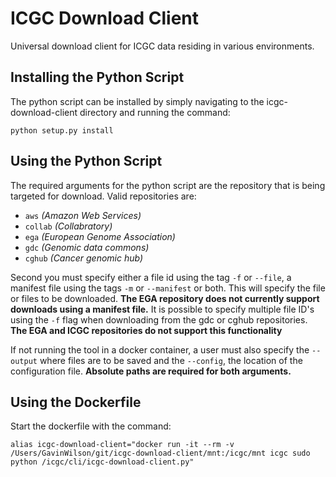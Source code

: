# ICGC Download Client
Universal download client for ICGC data residing in various environments. 

## Installing the Python Script

The python script can be installed by simply navigating to the icgc-download-client directory and running the command:

```shell
python setup.py install
```

## Using the Python Script

The required arguments for the python script are the repository that is being targeted for download.
Valid repositories are:

* `aws` _(Amazon Web Services)_
* `collab` _(Collabratory)_
* `ega` _(European Genome Association)_
* `gdc` _(Genomic data commons)_
* `cghub` _(Cancer genomic hub)_

Second you must specify either a file id using the tag `-f` or `--file`, a manifest file using the tags `-m` or `--manifest`
or both.  This will specify the file or files to be downloaded.  **The EGA repository does not currently support
downloads using a manifest file.**  It is possible to specify multiple file ID's using the `-f` flag when downloading from the
gdc or cghub repositories.  **The EGA and ICGC repositories do not support this functionality**

If not running the tool in a docker container, a user must also specify the `--output` where files are to be saved
and the `--config`, the location of the configuration file.  **Absolute paths are required for both arguments.**

## Using the Dockerfile

Start the dockerfile with the command:

```shell
alias icgc-download-client="docker run -it --rm -v /Users/GavinWilson/git/icgc-download-client/mnt:/icgc/mnt icgc sudo python /icgc/cli/icgc-download-client.py"
```
